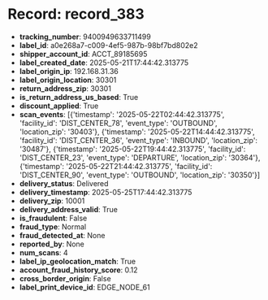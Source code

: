 # Record: record_383

- **tracking_number**: 9400949633711499
- **label_id**: a0e268a7-c009-4ef5-987b-98bf7bd802e2
- **shipper_account_id**: ACCT_89185695
- **label_created_date**: 2025-05-21T17:44:42.313775
- **label_origin_ip**: 192.168.31.36
- **label_origin_location**: 30301
- **return_address_zip**: 30301
- **is_return_address_us_based**: True
- **discount_applied**: True
- **scan_events**: [{'timestamp': '2025-05-22T02:44:42.313775', 'facility_id': 'DIST_CENTER_78', 'event_type': 'OUTBOUND', 'location_zip': '30403'}, {'timestamp': '2025-05-22T14:44:42.313775', 'facility_id': 'DIST_CENTER_36', 'event_type': 'INBOUND', 'location_zip': '30487'}, {'timestamp': '2025-05-22T19:44:42.313775', 'facility_id': 'DIST_CENTER_23', 'event_type': 'DEPARTURE', 'location_zip': '30364'}, {'timestamp': '2025-05-22T21:44:42.313775', 'facility_id': 'DIST_CENTER_90', 'event_type': 'OUTBOUND', 'location_zip': '30350'}]
- **delivery_status**: Delivered
- **delivery_timestamp**: 2025-05-25T17:44:42.313775
- **delivery_zip**: 10001
- **delivery_address_valid**: True
- **is_fraudulent**: False
- **fraud_type**: Normal
- **fraud_detected_at**: None
- **reported_by**: None
- **num_scans**: 4
- **label_ip_geolocation_match**: True
- **account_fraud_history_score**: 0.12
- **cross_border_origin**: False
- **label_print_device_id**: EDGE_NODE_61